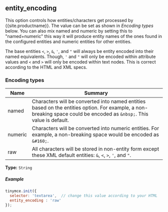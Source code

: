 ## entity_encoding

This option controls how entities/characters get processed by {{site.productname}}. The value can be set as shown in _Encoding types_ below. You can also mix named and numeric by setting this to "named+numeric" this way it will produce entity names of the ones found in the configured entities and numeric entities for other entities.

The base entities `<`, `>`, `&`, `'`, and `"` will always be entity encoded into their named equivalents. Though, `'` and `"` will only be encoded within attribute values and `<` and `>` will only be encoded within text nodes. This is correct according to the HTML and XML specs.

### Encoding types

| Name     | Summary          |
|----------|------------------|
| named    | Characters will be converted into named entities based on the entities option. For example, a non-breaking space could be encoded as `&nbsp;`. This value is default. |
| numeric  | Characters will be converted into numeric entities. For example, a non-breaking space would be encoded as `&#160;`. |
| raw      | All characters will be stored in non-entity form except these XML default entities: ```&```, ```<```, ```>```, ```'```, and ```"```. |

**Type:** `String`

##### Example

```js
tinymce.init({
  selector: 'textarea',  // change this value according to your HTML
  entity_encoding : 'raw'
});
```
